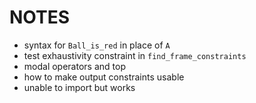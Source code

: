 # NOTES

- syntax for `Ball_is_red` in place of `A`
- test exhaustivity constraint in `find_frame_constraints`
- modal operators and top
- how to make output constraints usable
- unable to import but works
